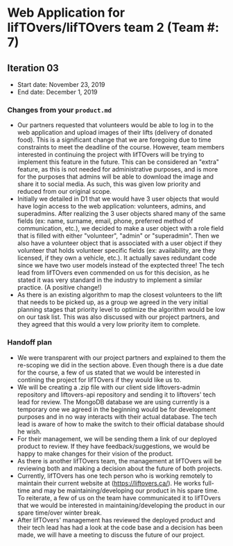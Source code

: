 # Web Application for lifTOvers/lifTOvers team 2 (Team #: 7)

## Iteration 03

 * Start date: November 23, 2019
 * End date: December 1, 2019

### Changes from your `product.md`

* Our partners requested that volunteers would be able to log in to the web application and upload images of their lifts (delivery of donated food). This is a significant change that we are foregoing due to time constraints to meet the deadline of the course. However, team members interested in continuing the project with lifTOvers will be trying to implement this feature in the future. This can be considered an "extra" feature, as this is not needed for administrative purposes, and is more for the purposes that admins will be able to download the image and share it to social media. As such, this was given low priority and reduced from our original scope. 
* Initially we detailed in D1 that we would have 3 user objects that would have login access to the web application: volunteers, admins, and superadmins. After realizing the 3 user objects shared many of the same fields (ex: name, surname, email, phone, preferred method of communication, etc.), we decided to make a user object with a role field that is filled with either "volunteer", "admin" or "superadmin". Then we also have a volunteer object that is associated with a user object if they volunteer that holds volunteer specific fields (ex: availability, are they licensed, if they own a vehicle, etc.). It actually saves redundant code since we have two user models instead of the exptected three! The tech lead from lifTOvers even commended on us for this decision, as he stated it was very standard in the industry to implement a similar practice. (A positive change!)
 * As there is an existing algorithm to map the closest volunteers to the lift that needs to be picked up, as a group we agreed in the very initial planning stages that priority level to optimize the algorithm would be low on our task list. This was also discussed with our project partners, and they agreed that this would a very low priority item to complete. 

### Handoff plan

 * We were transparent with our project partners and explained to them the re-scoping we did in the section above. Even though there is a due date for the course, a few of us stated that we would be interested in contining the project for lifTOvers if they would like us to. 
 * We will be creating a .zip file with our client side liftovers-admin repository and liftovers-api repository and sending it to liftovers' tech lead for review. The MongoDB database we are using currently is a temporary one we agreed in the beginning would be for development purposes and in no way interacts with their actual database. The tech lead is aware of how to make the switch to their official database should he wish. 
 * For their management, we will be sending them a link of our deployed product to review. If they have feedback/suggestions, we would be happy to make changes for their vision of the product. 
 * As there is another lifTOvers team, the management at lifTOvers will be reviewing both and making a decision about the future of both projects. 
 * Currently, lifTOvers has one tech person who is working remotely to maintain their current website at (https://liftovers.ca/). He works full-time and may be maintaining/developing our product in his spare time. To reiterate, a few of us on the team have communicated it to lifTOvers that we would be interested in maintaining/developing the product in our spare time/over winter break. 
 * After lifTOvers' management has reviewed the deployed product and their tech lead has had a look at the code base and a decision has been made, we will have a meeting to discuss the future of our project. 

